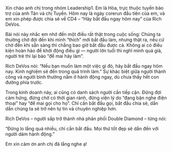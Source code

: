 Xin chào anh chị trong nhóm Leadership1.
Em là Hòa, trực thuộc tuyến bảo trợ của anh Tân và chị Tuyền.
Hôm nay là ngày corerun đầu tiên của em, và em xin phép được chia sẻ về CD4 – “Hãy bắt đầu ngay hôm nay” của Rich DeVos.

Bài nói này nhắc em nhớ đến một điều rất thật trong cuộc sống:
Chúng ta thường chờ đợi đến khi mình “thích” mới bắt đầu làm, nhưng thật ra, nếu cứ chờ đến khi sẵn sàng thì chẳng bao giờ bắt đầu được cả.
Không ai có điều kiện hoàn hảo để khởi động điều gì — người lớn tuổi thì nghĩ mình quá già, người trẻ thì lại bảo “để mai hãy làm”.

Rich DeVos nói: “Nếu bạn muốn làm một việc gì đó, hãy bắt đầu ngay hôm nay. Kinh nghiệm sẽ đến trong quá trình làm.”
Sự khác biệt giữa người thành công và người bình thường nằm ở hành động ngay, dù chưa thấy hết con đường phía trước.

Trong kinh doanh này, ai cũng có danh sách người cần tiếp cận.
Đừng đợi cảm hứng, đừng chờ có thời gian rảnh, đừng viện lý do “đang bận nghe điện thoại” hay “để mai gọi cho họ”.
Chỉ cần bắt đầu gọi, bắt đầu chia sẻ, dần dần chúng ta sẽ trở nên tự tin và chuyên nghiệp hơn.

Rich DeVos – người sắp trở thành nhà phân phối Double Diamond – từng nói:

“Đừng lo lắng quá nhiều, chỉ cần bắt đầu. Mọi thứ tốt đẹp sẽ dần đến với người dám hành động.”

Em xin cảm ơn anh chị đã lắng nghe ạ!
